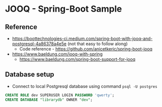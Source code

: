 # JOOQ - Spring-Boot Sample

## Reference

* https://boottechnologies-ci.medium.com/spring-boot-with-jooq-and-postgresql-4a86378a4e5e (not that easy to follow along)
  * Code reference - https://github.com/anicetkeric/spring-boot-jooq
* https://www.baeldung.com/jooq-with-spring
  * https://www.baeldung.com/spring-boot-support-for-jooq

## Database setup

* Connect to local Postgresql database using command `psql -U postgres`

```sql
CREATE ROLE dev SUPERUSER LOGIN PASSWORD 'qwerty';
CREATE DATABASE "librarydb" OWNER "dev";
```

